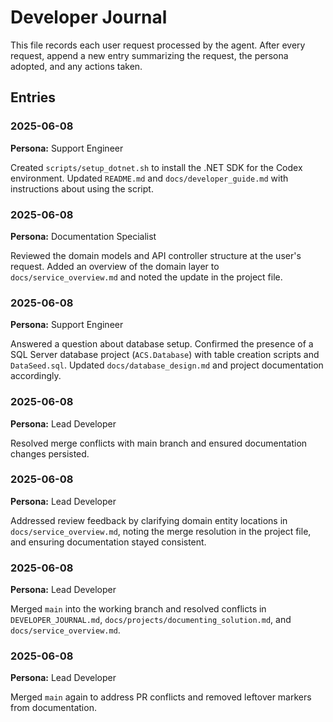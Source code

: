 # Developer Journal

This file records each user request processed by the agent. After every request, append a new entry summarizing the request, the persona adopted, and any actions taken.

## Entries

### 2025-06-08
**Persona:** Support Engineer

Created `scripts/setup_dotnet.sh` to install the .NET SDK for the Codex environment. Updated `README.md` and `docs/developer_guide.md` with instructions about using the script.
### 2025-06-08
**Persona:** Documentation Specialist

Reviewed the domain models and API controller structure at the user's request. Added an overview of the domain layer to `docs/service_overview.md` and noted the update in the project file.

### 2025-06-08
**Persona:** Support Engineer

Answered a question about database setup. Confirmed the presence of a SQL Server database project (`ACS.Database`) with table creation scripts and `DataSeed.sql`. Updated `docs/database_design.md` and project documentation accordingly.

### 2025-06-08
**Persona:** Lead Developer

Resolved merge conflicts with main branch and ensured documentation changes persisted.

### 2025-06-08
**Persona:** Lead Developer

Addressed review feedback by clarifying domain entity locations in `docs/service_overview.md`, noting the merge resolution in the project file, and ensuring documentation stayed consistent.

### 2025-06-08
**Persona:** Lead Developer

Merged `main` into the working branch and resolved conflicts in `DEVELOPER_JOURNAL.md`, `docs/projects/documenting_solution.md`, and `docs/service_overview.md`.

### 2025-06-08
**Persona:** Lead Developer

Merged `main` again to address PR conflicts and removed leftover markers from documentation.
